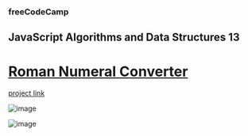 ### freeCodeCamp

## JavaScript Algorithms and Data Structures 13

# [Roman Numeral Converter](https://github.com/UniBreakfast/free-code-camp-javascript-algorithms-13-roman-numerals)

[project link](https://www.freecodecamp.org/learn/javascript-algorithms-and-data-structures-v8/build-a-roman-numeral-converter-project/build-a-roman-numeral-converter)

![image](https://github.com/user-attachments/assets/1f5ff65a-4c62-4d4e-8885-1439081ea481)

![image](https://github.com/user-attachments/assets/33bad6fc-fe0e-4e28-8cbc-e6ad4c84e744)
